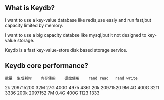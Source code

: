 What is Keydb?
--------------

I want to use a key-value database like redis,use easly and run fast,but capacity limited by memory.

I want to use a big capacity databse like mysql,but it not designed to key-value storage.

Keydb is a fast key-value-store disk based storage service.



Keydb core performance? 
--------------

	数量	生成耗时	内存使用	硬盘使用	rand read	rand write
2k	209715200	32M	27G	400G	4975	4361
20k	20971520	9M	4G	400G	3211	3336
200k	2097152	7M	0.4G	400G	1123	1333

